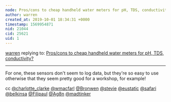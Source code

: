 ```yaml
---
node: Pros/cons to cheap handheld water meters for pH, TDS, conductivity?
author: warren
created_at: 2019-10-01 18:34:31 +0000
timestamp: 1569954871
nid: 21044
cid: 25621
uid: 1
---
```




[warren](../profile/warren) replying to: [Pros/cons to cheap handheld water meters for pH, TDS, conductivity?](../notes/warren/10-01-2019/pros-cons-to-cheap-handheld-water-meters-for-ph-tds-conductivity)

----
For one, these sensors don't seem to log data, but they're so easy to use otherwise that they seem pretty good for a workshop, for example!

cc [@charlotte_clarke](/profile/charlotte_clarke) [@wmacfarl](/profile/wmacfarl) [@Bronwen](/profile/Bronwen) [@stevie](/profile/stevie) [@eustatic](/profile/eustatic) [@safari](/profile/safari) [@belkinsa](/profile/belkinsa) [@Filipaul](/profile/Filipaul) [@Ag8n](/profile/Ag8n) [@madtinker](/profile/madtinker)